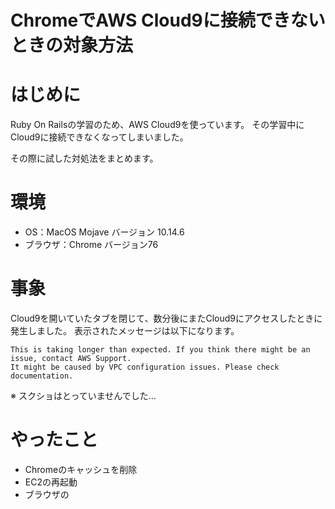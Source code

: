 # ChromeでAWS Cloud9に接続できないときの対象方法

# はじめに

Ruby On Railsの学習のため、AWS Cloud9を使っています。
その学習中にCloud9に接続できなくなってしまいました。

その際に試した対処法をまとめます。

# 環境

- OS：MacOS Mojave バージョン 10.14.6
- ブラウザ：Chrome バージョン76

# 事象

Cloud9を開いていたタブを閉じて、数分後にまたCloud9にアクセスしたときに発生しました。
表示されたメッセージは以下になります。

```
This is taking longer than expected. If you think there might be an issue, contact AWS Support.
It might be caused by VPC configuration issues. Please check documentation.
```

※ スクショはとっていませんでした…

# やったこと

- Chromeのキャッシュを削除
- EC2の再起動
- ブラウザの


